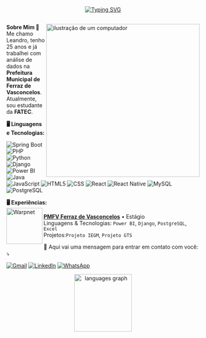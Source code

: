 
<div align="center">
<a href="https://git.io/typing-svg"><img src="https://readme-typing-svg.demolab.com?font=Exo&pause=1000&color=8763FF&background=FFFFFF00&center=true&vCenter=true&width=435&lines=%E2%9C%A8+Seja+bem+vindo%2C+yeeppp+%3A)+%E2%9C%A8" alt="Typing SVG" /></a>
</div>

##

<img src="https://raw.githubusercontent.com/MicaelliMedeiros/micaellimedeiros/master/image/computer-illustration.png" alt="ilustração de um computador" min-width="400px" max-width="400px" width="400px" align="right">

<p align="left">
  <strong>Sobre Mim 🙂</strong><br>
  Me chamo Leandro, tenho 25 anos e já trabalhei com análise de dados na <strong>Prefeitura Municipal de Ferraz de Vasconcelos</strong>. Atualmente, sou estudante da   <strong>FATEC</strong>.<br>
</p>

<p align="left">
  <strong>🖥️ Linguagens e Tecnologias: </strong><br>

  ![Spring Boot](https://img.shields.io/badge/-Spring%20Boot-333333?style=flat&logo=springboot)
  ![PHP](https://img.shields.io/badge/-PHP-333333?style=flat&logo=php&logoColor=white)
  ![Python](https://img.shields.io/badge/-Python-333333?style=flat&logo=python)
  ![Django](https://img.shields.io/badge/-Django-333333?style=flat&logo=django)
  ![Power BI](https://img.shields.io/badge/-Power%20BI-333333?style=flat&logo=powerbi)
  ![Java](https://img.shields.io/badge/-Java-333333?style=flat&logo=Java&logoColor=007396)
  ![JavaScript](https://img.shields.io/badge/-JavaScript-333333?style=flat&logo=javascript)
  ![HTML5](https://img.shields.io/badge/-HTML5-333333?style=flat&logo=HTML5)
  ![CSS](https://img.shields.io/badge/-CSS-333333?style=flat&logo=CSS3&logoColor=1572B6)
  ![React](https://img.shields.io/badge/-React-333333?style=flat&logo=react)
  ![React Native](https://img.shields.io/badge/-React%20Native-333333?style=flat&logo=react)
  ![MySQL](https://img.shields.io/badge/-MySQL-333333?style=flat&logo=mysql)
  ![PostgreSQL](https://img.shields.io/badge/-PostgreSQL-333333?style=flat&logo=postgresql)
  
</p>




<p align="left">
  <strong>🖥️ Experiências: </strong><br>

<img align="left" height="94px" width="94px" alt="Warpnet" src="https://github.com/user-attachments/assets/1e94e844-27a7-4d04-af0e-05305e4c4e3a"/>

[**PMFV Ferraz de Vasconcelos**](https://ferrazdevasconcelos.sp.gov.br/web/) • Estágio \
Linguagens & Tecnologias: `Power BI`, `Django`, `PostgreSQL`, `Excel`\
Projetos:`Projeto IEGM`, `Projeto GTS`
<br/>

</p>

<p align="left">
  💌 Aqui vai uma mensagem para entrar em contato com você: ⤵️
</p>

<p align="left">
  <a href="leandro.frot@hotmail.com" title="Gmail">
  <img src="https://img.shields.io/badge/-Gmail-FF0000?style=flat-square&labelColor=FF0000&logo=gmail&logoColor=white&link=LINK-DO-SEU-GMAIL" alt="Gmail"/></a>
  <a href="www.linkedin.com/in/jose-
leandro-frota-341193250" title="LinkedIn">
  <img src="https://img.shields.io/badge/-Linkedin-0e76a8?style=flat-square&logo=Linkedin&logoColor=white&link=LINK-DO-SEU-LINKEDIN" alt="LinkedIn"/></a>
  <a href="https://wa.me/qr/BBMMZUWHO7MNK1" title="WhatsApp">
  <img src="https://img.shields.io/badge/-WhatsApp-25d366?style=flat-square&labelColor=25d366&logo=whatsapp&logoColor=white&link=API-DO-SEU-WHATSAPP" alt="WhatsApp"/></a>
</p>


<div align="center">
  <img src="https://github-readme-stats.vercel.app/api/top-langs?username=JLeandrodc&locale=en&hide_title=false&layout=compact&card_width=320&langs_count=5&theme=dracula&hide_border=false&order=2" height="150" alt="languages graph"  />
</div>


###
